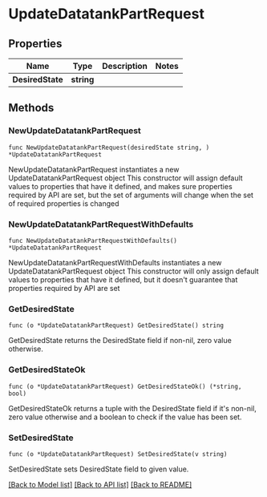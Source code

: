 # UpdateDatatankPartRequest

## Properties

Name | Type | Description | Notes
------------ | ------------- | ------------- | -------------
**DesiredState** | **string** |  | 

## Methods

### NewUpdateDatatankPartRequest

`func NewUpdateDatatankPartRequest(desiredState string, ) *UpdateDatatankPartRequest`

NewUpdateDatatankPartRequest instantiates a new UpdateDatatankPartRequest object
This constructor will assign default values to properties that have it defined,
and makes sure properties required by API are set, but the set of arguments
will change when the set of required properties is changed

### NewUpdateDatatankPartRequestWithDefaults

`func NewUpdateDatatankPartRequestWithDefaults() *UpdateDatatankPartRequest`

NewUpdateDatatankPartRequestWithDefaults instantiates a new UpdateDatatankPartRequest object
This constructor will only assign default values to properties that have it defined,
but it doesn't guarantee that properties required by API are set

### GetDesiredState

`func (o *UpdateDatatankPartRequest) GetDesiredState() string`

GetDesiredState returns the DesiredState field if non-nil, zero value otherwise.

### GetDesiredStateOk

`func (o *UpdateDatatankPartRequest) GetDesiredStateOk() (*string, bool)`

GetDesiredStateOk returns a tuple with the DesiredState field if it's non-nil, zero value otherwise
and a boolean to check if the value has been set.

### SetDesiredState

`func (o *UpdateDatatankPartRequest) SetDesiredState(v string)`

SetDesiredState sets DesiredState field to given value.



[[Back to Model list]](../README.md#documentation-for-models) [[Back to API list]](../README.md#documentation-for-api-endpoints) [[Back to README]](../README.md)


